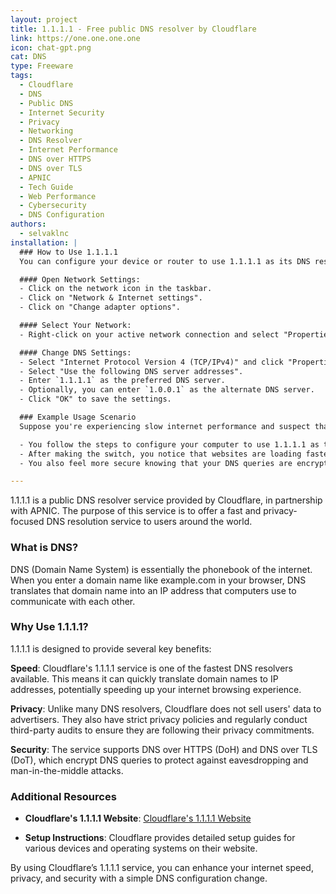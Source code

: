 ```yaml
---
layout: project
title: 1.1.1.1 - Free public DNS resolver by Cloudflare
link: https://one.one.one.one
icon: chat-gpt.png
cat: DNS
type: Freeware
tags: 
  - Cloudflare
  - DNS
  - Public DNS
  - Internet Security
  - Privacy
  - Networking
  - DNS Resolver
  - Internet Performance
  - DNS over HTTPS
  - DNS over TLS
  - APNIC
  - Tech Guide
  - Web Performance
  - Cybersecurity
  - DNS Configuration
authors:
  - selvaklnc
installation: |
  ### How to Use 1.1.1.1
  You can configure your device or router to use 1.1.1.1 as its DNS resolver. Here’s an example of how to do it on a Windows 10 computer:

  #### Open Network Settings:
  - Click on the network icon in the taskbar.
  - Click on "Network & Internet settings".
  - Click on "Change adapter options".

  #### Select Your Network:
  - Right-click on your active network connection and select "Properties".

  #### Change DNS Settings:
  - Select "Internet Protocol Version 4 (TCP/IPv4)" and click "Properties".
  - Select "Use the following DNS server addresses".
  - Enter `1.1.1.1` as the preferred DNS server.
  - Optionally, you can enter `1.0.0.1` as the alternate DNS server.
  - Click "OK" to save the settings.

  ### Example Usage Scenario
  Suppose you're experiencing slow internet performance and suspect that your ISP's DNS resolver is part of the problem. You decide to switch to Cloudflare's 1.1.1.1 DNS service to see if it improves your browsing speed and security.

  - You follow the steps to configure your computer to use 1.1.1.1 as the DNS resolver.
  - After making the switch, you notice that websites are loading faster because 1.1.1.1 resolves domain names more quickly than your ISP's DNS.
  - You also feel more secure knowing that your DNS queries are encrypted and that Cloudflare isn't selling your browsing data to third parties.

---
```

1.1.1.1 is a public DNS resolver service provided by Cloudflare, in partnership with APNIC. The purpose of this service is to offer a fast and privacy-focused DNS resolution service to users around the world.

### What is DNS?
DNS (Domain Name System) is essentially the phonebook of the internet. When you enter a domain name like example.com in your browser, DNS translates that domain name into an IP address that computers use to communicate with each other.

### Why Use 1.1.1.1?
1.1.1.1 is designed to provide several key benefits:

**Speed**: Cloudflare's 1.1.1.1 service is one of the fastest DNS resolvers available. This means it can quickly translate domain names to IP addresses, potentially speeding up your internet browsing experience.

**Privacy**: Unlike many DNS resolvers, Cloudflare does not sell users' data to advertisers. They also have strict privacy policies and regularly conduct third-party audits to ensure they are following their privacy commitments.

**Security**: The service supports DNS over HTTPS (DoH) and DNS over TLS (DoT), which encrypt DNS queries to protect against eavesdropping and man-in-the-middle attacks.

### Additional Resources
- **Cloudflare's 1.1.1.1 Website**: <a rel="nofollow" href="https://1.1.1.1" target="_blank">Cloudflare's 1.1.1.1 Website</a>

- **Setup Instructions**: Cloudflare provides detailed setup guides for various devices and operating systems on their website.

By using Cloudflare’s 1.1.1.1 service, you can enhance your internet speed, privacy, and security with a simple DNS configuration change.